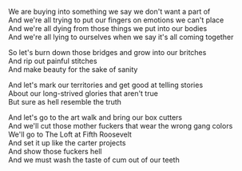 We are buying into something we say we don't want a part of  
And we're all trying to put our fingers on emotions we can't place  
And we're all dying from those things we put into our bodies  
And we're all lying to ourselves when we say it's all coming together

So let's burn down those bridges and grow into our britches  
And rip out painful stitches  
And make beauty for the sake of sanity

And let's mark our territories and get good at telling stories  
About our long-strived glories that aren't true  
But sure as hell resemble the truth

And let's go to the art walk and bring our box cutters  
And we'll cut those mother fuckers that wear the wrong gang colors  
We'll go to The Loft at Fifth Roosevelt  
And set it up like the carter projects  
And show those fuckers hell  
And we must wash the taste of cum out of our teeth
